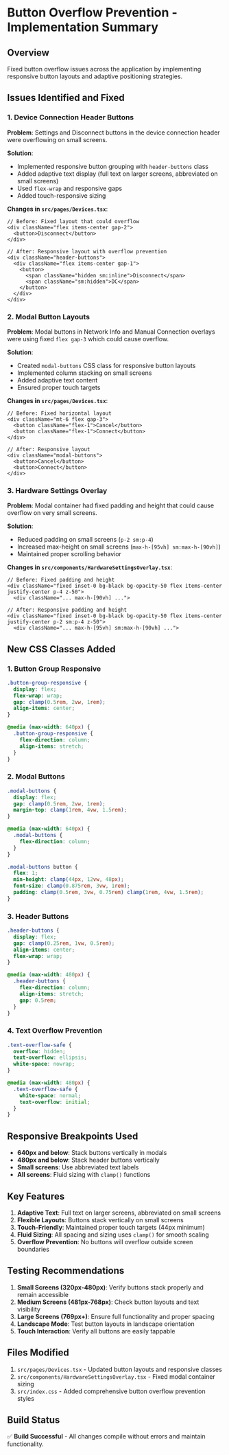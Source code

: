 # Button Overflow Prevention - Implementation Summary

## Overview
Fixed button overflow issues across the application by implementing responsive button layouts and adaptive positioning strategies.

## Issues Identified and Fixed

### 1. Device Connection Header Buttons
**Problem**: Settings and Disconnect buttons in the device connection header were overflowing on small screens.

**Solution**:
- Implemented responsive button grouping with `header-buttons` class
- Added adaptive text display (full text on larger screens, abbreviated on small screens)
- Used `flex-wrap` and responsive gaps
- Added touch-responsive sizing

**Changes in `src/pages/Devices.tsx`**:
```tsx
// Before: Fixed layout that could overflow
<div className="flex items-center gap-2">
  <button>Disconnect</button>
</div>

// After: Responsive layout with overflow prevention
<div className="header-buttons">
  <div className="flex items-center gap-1">
    <button>
      <span className="hidden sm:inline">Disconnect</span>
      <span className="sm:hidden">DC</span>
    </button>
  </div>
</div>
```

### 2. Modal Button Layouts
**Problem**: Modal buttons in Network Info and Manual Connection overlays were using fixed `flex gap-3` which could cause overflow.

**Solution**:
- Created `modal-buttons` CSS class for responsive button layouts
- Implemented column stacking on small screens
- Added adaptive text content
- Ensured proper touch targets

**Changes in `src/pages/Devices.tsx`**:
```tsx
// Before: Fixed horizontal layout
<div className="mt-6 flex gap-3">
  <button className="flex-1">Cancel</button>
  <button className="flex-1">Connect</button>
</div>

// After: Responsive layout
<div className="modal-buttons">
  <button>Cancel</button>
  <button>Connect</button>
</div>
```

### 3. Hardware Settings Overlay
**Problem**: Modal container had fixed padding and height that could cause overflow on very small screens.

**Solution**:
- Reduced padding on small screens (`p-2 sm:p-4`)
- Increased max-height on small screens (`max-h-[95vh] sm:max-h-[90vh]`)
- Maintained proper scrolling behavior

**Changes in `src/components/HardwareSettingsOverlay.tsx`**:
```tsx
// Before: Fixed padding and height
<div className="fixed inset-0 bg-black bg-opacity-50 flex items-center justify-center p-4 z-50">
  <div className="... max-h-[90vh] ...">

// After: Responsive padding and height
<div className="fixed inset-0 bg-black bg-opacity-50 flex items-center justify-center p-2 sm:p-4 z-50">
  <div className="... max-h-[95vh] sm:max-h-[90vh] ...">
```

## New CSS Classes Added

### 1. Button Group Responsive
```css
.button-group-responsive {
  display: flex;
  flex-wrap: wrap;
  gap: clamp(0.5rem, 2vw, 1rem);
  align-items: center;
}

@media (max-width: 640px) {
  .button-group-responsive {
    flex-direction: column;
    align-items: stretch;
  }
}
```

### 2. Modal Buttons
```css
.modal-buttons {
  display: flex;
  gap: clamp(0.5rem, 2vw, 1rem);
  margin-top: clamp(1rem, 4vw, 1.5rem);
}

@media (max-width: 640px) {
  .modal-buttons {
    flex-direction: column;
  }
}

.modal-buttons button {
  flex: 1;
  min-height: clamp(44px, 12vw, 48px);
  font-size: clamp(0.875rem, 3vw, 1rem);
  padding: clamp(0.5rem, 3vw, 0.75rem) clamp(1rem, 4vw, 1.5rem);
}
```

### 3. Header Buttons
```css
.header-buttons {
  display: flex;
  gap: clamp(0.25rem, 1vw, 0.5rem);
  align-items: center;
  flex-wrap: wrap;
}

@media (max-width: 480px) {
  .header-buttons {
    flex-direction: column;
    align-items: stretch;
    gap: 0.5rem;
  }
}
```

### 4. Text Overflow Prevention
```css
.text-overflow-safe {
  overflow: hidden;
  text-overflow: ellipsis;
  white-space: nowrap;
}

@media (max-width: 480px) {
  .text-overflow-safe {
    white-space: normal;
    text-overflow: initial;
  }
}
```

## Responsive Breakpoints Used

- **640px and below**: Stack buttons vertically in modals
- **480px and below**: Stack header buttons vertically
- **Small screens**: Use abbreviated text labels
- **All screens**: Fluid sizing with `clamp()` functions

## Key Features

1. **Adaptive Text**: Full text on larger screens, abbreviated on small screens
2. **Flexible Layouts**: Buttons stack vertically on small screens
3. **Touch-Friendly**: Maintained proper touch targets (44px minimum)
4. **Fluid Sizing**: All spacing and sizing uses `clamp()` for smooth scaling
5. **Overflow Prevention**: No buttons will overflow outside screen boundaries

## Testing Recommendations

1. **Small Screens (320px-480px)**: Verify buttons stack properly and remain accessible
2. **Medium Screens (481px-768px)**: Check button layouts and text visibility
3. **Large Screens (769px+)**: Ensure full functionality and proper spacing
4. **Landscape Mode**: Test button layouts in landscape orientation
5. **Touch Interaction**: Verify all buttons are easily tappable

## Files Modified

1. `src/pages/Devices.tsx` - Updated button layouts and responsive classes
2. `src/components/HardwareSettingsOverlay.tsx` - Fixed modal container sizing
3. `src/index.css` - Added comprehensive button overflow prevention styles

## Build Status
✅ **Build Successful** - All changes compile without errors and maintain functionality.
